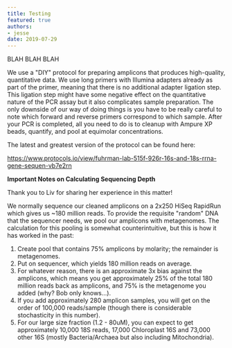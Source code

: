```yaml
---
title: Testing
featured: true
authors:
- jesse
date: 2019-07-29
---
```


BLAH BLAH BLAH

We use a "DIY" protocol for preparing amplicons that produces high-quality, quantitative data. We use long primers with Illumina adapters already as part of the primer, meaning that there is no additional adapter ligation step. This ligation step might have some negative effect on the quantitative nature of the PCR assay but it also complicates sample preparation. The only downside of our way of doing things is you have to be really careful to note which forward and reverse primers correspond to which sample. After your PCR is completed, all you need to do is to cleanup with Ampure XP beads, quantify, and pool at equimolar concentrations.

The latest and greatest version of the protocol can be found here:

https://www.protocols.io/view/fuhrman-lab-515f-926r-16s-and-18s-rrna-gene-sequen-vb7e2rn

**Important Notes on Calculating Sequencing Depth**

Thank you to Liv for sharing her experience in this matter!

We normally sequence our cleaned amplicons on a 2x250 HiSeq RapidRun which gives us ~180 million reads. To provide the requisite "random" DNA that the sequencer needs, we pool our amplicons with metagenomes. The calculation for this pooling is somewhat counterintuitive, but this is how it has worked in the past:

1. Create pool that contains 75% amplicons by molarity; the remainder is metagenomes.
2. Put on sequencer, which yields 180 million reads on average.
3. For whatever reason, there is an approximate 3x bias against the amplicons, which means you get approximately 25% of the total 180 million reads back as amplicons, and 75% is the metagenome you added (why? Bob only knows...).
4. If you add approximately 280 amplicon samples, you will get on the order of 100,000 reads/sample (though there is considerable stochasticity in this number).
5. For our large size fraction (1.2 - 80uM), you can expect to get approximately 10,000 18S reads, 17,000 Chloroplast 16S and 73,000 other 16S (mostly Bacteria/Archaea but also including Mitochondria).
